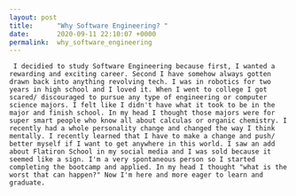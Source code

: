 ```yaml
---
layout: post
title:      "Why Software Engineering? "
date:       2020-09-11 22:10:07 +0000
permalink:  why_software_engineering
---
```



   	 I decidied to study Software Engineering because first, I wanted a rewarding and exciting career. Second I have somehow always gotten drawn back into anything revolving tech. I was in robotics for two years in high school and I loved it. When I went to college I got scared/ discouraged to pursue any type of engineering or computer science majors. I felt like I didn't have what it took to be in the major and finish school. In my head I thought those majors were for super smart people who know all about calculas or organic chemistry. I recently had a whole personality change and changed the way I think mentally. I recently learned that I have to make a change and push/ better myself if I want to get anywhere in this world. I saw an add about Flatiron School in my social media and I was sold because it seemed like a sign. I'm a very spontaneous person so I started completing the bootcamp and applied. In my head I thought "what is the worst that can happen?" Now I'm here and more eager to learn and graduate. 
